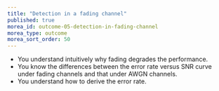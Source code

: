 ```yaml
---
title: "Detection in a fading channel"
published: true
morea_id: outcome-05-detection-in-fading-channel
morea_type: outcome
morea_sort_order: 50
---
```


  * You understand intuitively why fading degrades the performance.
  * You know the differences between the error rate versus SNR curve under fading channels and that under AWGN channels.
  * You understand how to derive the error rate.
